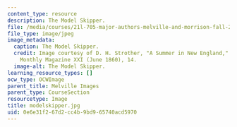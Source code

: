 ```yaml
---
content_type: resource
description: The Model Skipper.
file: /media/courses/21l-705-major-authors-melville-and-morrison-fall-2003/0e6e31f267d2cc4b9bd965740acd5970_modelskipper.jpg
file_type: image/jpeg
image_metadata:
  caption: The Model Skipper.
  credit: Image courtesy of D. H. Strother, "A Summer in New England," in Harper's
    Monthly Magazine XXI (June 1860), 14.
  image-alt: The Model Skipper.
learning_resource_types: []
ocw_type: OCWImage
parent_title: Melville Images
parent_type: CourseSection
resourcetype: Image
title: modelskipper.jpg
uid: 0e6e31f2-67d2-cc4b-9bd9-65740acd5970
---
```

